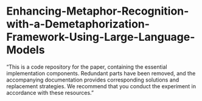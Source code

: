 # Enhancing-Metaphor-Recognition-with-a-Demetaphorization-Framework-Using-Large-Language-Models
“This is a code repository for the paper, containing the essential implementation components. Redundant parts have been removed, and the accompanying documentation provides corresponding solutions and replacement strategies. We recommend that you conduct the experiment in accordance with these resources.”
